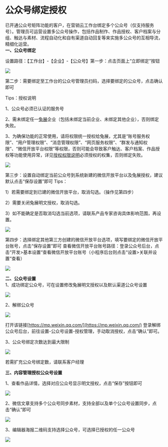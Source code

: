 # 公众号绑定授权

已开通公众号矩阵功能的客户，在营销云工作台绑定多个公众号（仅支持服务号）。管理员可运营设置多公众号操作，包括作品制作、作品授权、客户档案与分组、触达与素材、流程自动化和自有渠道自动回复等来实施多公众号的互相导流，精细化运营。  
**一、公众号绑定**

设置路径：【工作台】-【企业】-【公众号】第一步：点击页面上“立即绑定”按钮

![](../.gitbook/assets/image%20%2845%29.png)

第二步：需要绑定至工作台的公众号管理员扫码，选择要绑定的公众号，点击确认即可  


Tips：授权说明

1、公众号必须已认证的服务号

2、需未绑定任一[兔展](http://www.rabbitpre.com/)企业（包括未绑定当前企业、未绑定其他企业），否则绑定失败。

3、为确保功能的正常使用，请将权限统一授权给兔展，尤其是“账号服务权限”、“用户管理权限”、“消息管理权限”、“网页服务权限”、“群发与通知权限”、“微信开放平台权限”等权限，否则可能会导致客户触达、客户档案、作品授权等功能使用异常，详见[授权权限说明](http://bbs.rabbitpre.com/forum.php?mod=viewthread&tid=20879&extra=page%3D1)必须授权的权集，否则绑定失败。

![](../.gitbook/assets/image%20%28262%29.png)

第三步：设置自动绑定当前公众号到系统新建的微信开放平台以及兔展授权，建议默认点击“保存设置”即可 Tips： 

1）若需要绑定到已建的微信开放平台，取消勾选。（操作见第四步）

 2）需要关闭兔展明文授权，取消勾选。

 3）如不能确定是否取消勾选当前选项，请联系产品专家咨询具体影响范围，再设置。

![](../.gitbook/assets/image%20%28362%29.png)

第四步：选择绑定其他第三方创建的微信开放平台选项，填写要绑定的微信开放平台账号，点击“保存设置”即可 查看微信开放平台账号路径：登录公众号后台，点击“开发&gt;基本设置“查看微信开放平台账号（小程序后台则点击“设置&gt;关联并设置“查看）

![](../.gitbook/assets/image%20%28355%29.png)

 **二、公众号设置**  
1、成功绑定公众号，可在设置修改兔展明文授权以及默认渠道公众号设置

![ ](../.gitbook/assets/image%20%2894%29.png)

2、解绑公众号

![](../.gitbook/assets/image%20%2818%29.png)

打开该链接[https://mp.weixin.qq.com/](https://mp.weixin.qq.com/) 登录解绑公众号后台，前往设置-公众号设置-授权管理，手动取消授权，点击“确认”即可。

3、公众号绑定次数达到最大限制

![](../.gitbook/assets/image%20%28295%29.png)

若需扩充公众号绑定数，请联系客户经理



 **三、内容管理授权公众号设置**  
  
1、查看作品详情，选择对应公众号显示明文授权，点击“保存”按钮即可

![](../.gitbook/assets/image%20%2876%29.png)

2、微信文章支持多个公众号同步素材，支持全部以及单个公众号设置同步，点击“确认”即可

![](../.gitbook/assets/image%20%28342%29.png)

3、编辑器海报二维码支持选择公众号，可选择已授权的任一公众号

![](../.gitbook/assets/image%20%28327%29.png)

